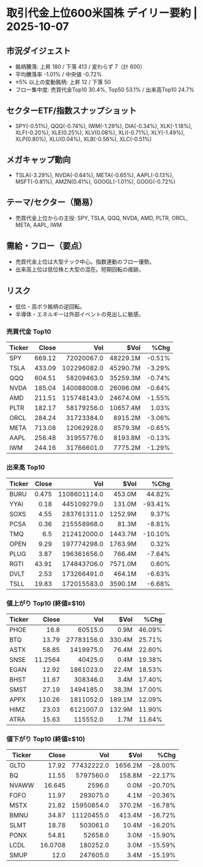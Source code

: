 # 取引代金上位600米国株 デイリー要約 | 2025-10-07

## 市況ダイジェスト
- 銘柄騰落: 上昇 180 / 下落 413 / 変わらず 7（計 600）
- 平均騰落率 -1.01% / 中央値 -0.72%
- ±5% 以上の変動銘柄: 上昇 12 / 下落 50
- フロー集中度: 売買代金Top10 30.4%, Top50 53.1% / 出来高Top10 24.7%

## セクターETF/指数スナップショット
- SPY(-0.51%), QQQ(-0.74%), IWM(-1.29%), DIA(-0.34%), XLK(-1.18%), XLF(-0.20%), XLE(0.25%), XLV(0.08%), XLI(-0.71%), XLY(-1.49%), XLP(0.80%), XLU(0.04%), XLB(-0.56%), XLC(-0.51%)

## メガキャップ動向
- TSLA(-3.29%), NVDA(-0.64%), META(-0.65%), AAPL(-0.13%), MSFT(-0.81%), AMZN(0.41%), GOOGL(-1.01%), GOOG(-0.72%)

## テーマ/セクター（簡易）
- 売買代金上位からの主役: SPY, TSLA, QQQ, NVDA, AMD, PLTR, ORCL, META, AAPL, IWM

## 需給・フロー（要点）
- 売買代金上位は大型テック中心。指数連動のフロー優勢。
- 出来高上位は低位株と大型の混在。短期回転の痕跡。

## リスク
- 低位・高ボラ銘柄の逆回転。
- 半導体・エネルギーは外部イベントの見出しに敏感。

### 売買代金 Top10
| Ticker | Close | Vol | $Vol | %Chg |
|---|---:|---:|---:|---:|
| SPY | 669.12 | 72020067.0 | 48229.1M | -0.51% |
| TSLA | 433.09 | 102296082.0 | 45290.7M | -3.29% |
| QQQ | 604.51 | 58209463.0 | 35259.3M | -0.74% |
| NVDA | 185.04 | 140088008.0 | 26096.0M | -0.64% |
| AMD | 211.51 | 115748143.0 | 24674.0M | -1.55% |
| PLTR | 182.17 | 58179256.0 | 10657.4M | 1.03% |
| ORCL | 284.24 | 31723384.0 | 8915.2M | -3.06% |
| META | 713.08 | 12062928.0 | 8579.3M | -0.65% |
| AAPL | 256.48 | 31955776.0 | 8193.8M | -0.13% |
| IWM | 244.16 | 31766601.0 | 7775.2M | -1.29% |


### 出来高 Top10
| Ticker | Close | Vol | $Vol | %Chg |
|---|---:|---:|---:|---:|
| BURU | 0.475 | 1108601114.0 | 453.0M | 44.82% |
| YYAI | 0.18 | 445109279.0 | 131.0M | -93.41% |
| SOXS | 4.55 | 283761311.0 | 1252.9M | 9.37% |
| PCSA | 0.36 | 215558968.0 | 81.3M | -8.81% |
| TMQ | 6.5 | 212412000.0 | 1443.7M | -10.10% |
| OPEN | 9.29 | 197774298.0 | 1763.9M | 0.32% |
| PLUG | 3.87 | 196361656.0 | 766.4M | -7.64% |
| RGTI | 43.91 | 174843706.0 | 7571.0M | 0.60% |
| DVLT | 2.53 | 173266491.0 | 464.1M | -6.63% |
| TSLL | 19.83 | 172015583.0 | 3590.1M | -6.68% |


### 値上がり Top10 (終値≥$10)
| Ticker | Close | Vol | $Vol | %Chg |
|---|---:|---:|---:|---:|
| PHOE | 16.8 | 60515.0 | 0.9M | 46.09% |
| BTQ | 13.79 | 27783156.0 | 330.4M | 25.71% |
| ASTX | 58.85 | 1419975.0 | 76.4M | 22.60% |
| SNSE | 11.2564 | 40425.0 | 0.4M | 19.38% |
| EGAN | 12.92 | 1861023.0 | 22.4M | 18.53% |
| BHST | 11.67 | 308346.0 | 3.4M | 17.40% |
| SMST | 27.19 | 1494185.0 | 38.3M | 17.00% |
| APPX | 110.26 | 1811052.0 | 189.1M | 12.09% |
| HIMZ | 23.03 | 6121007.0 | 132.9M | 11.90% |
| ATRA | 15.63 | 115552.0 | 1.7M | 11.64% |


### 値下がり Top10 (終値≥$10)
| Ticker | Close | Vol | $Vol | %Chg |
|---|---:|---:|---:|---:|
| GLTO | 17.92 | 77432222.0 | 1656.2M | -28.00% |
| BQ | 11.55 | 5797560.0 | 158.8M | -22.17% |
| NVAWW | 16.645 | 2596.0 | 0.0M | -20.70% |
| FOFO | 11.97 | 293075.0 | 4.1M | -20.36% |
| MSTX | 21.82 | 15950854.0 | 370.2M | -16.78% |
| BMNU | 34.87 | 11120455.0 | 413.4M | -16.72% |
| SLMT | 18.78 | 503061.0 | 10.4M | -16.20% |
| PONX | 54.81 | 52658.0 | 3.0M | -15.90% |
| LCDL | 16.0708 | 180252.0 | 3.0M | -15.59% |
| SMUP | 12.0 | 247605.0 | 3.4M | -15.19% |

